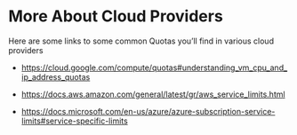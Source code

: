 # More About Cloud Providers

Here are some links to some common Quotas you’ll find in various cloud providers

- https://cloud.google.com/compute/quotas#understanding_vm_cpu_and_ip_address_quotas

- https://docs.aws.amazon.com/general/latest/gr/aws_service_limits.html

- https://docs.microsoft.com/en-us/azure/azure-subscription-service-limits#service-specific-limits
